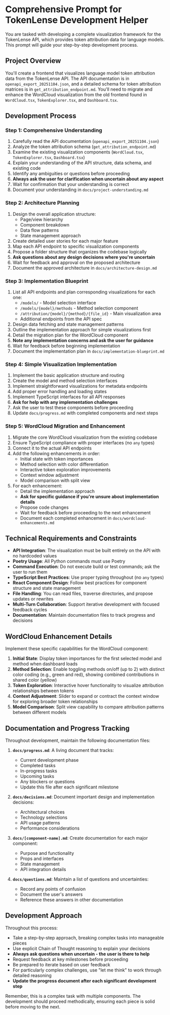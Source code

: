 # Comprehensive Prompt for TokenLense Development Helper

You are tasked with developing a complete visualization framework for the TokenLense API, which provides token attribution data for language models. This prompt will guide your step-by-step development process.

## Project Overview

You'll create a frontend that visualizes language model token attribution data from the TokenLense API. The API documentation is in `openapi_export_20251104.json`, and a detailed schema for token attribution matrices is in `get_attribution_endpoint.md`. You'll need to migrate and enhance the WordCloud visualization from the old frontend found in `WordCloud.tsx`, `TokenExplorer.tsx`, and `Dashboard.tsx`.

## Development Process

### Step 1: Comprehensive Understanding
1. Carefully read the API documentation (`openapi_export_20251104.json`)
2. Analyze the token attribution schema (`get_attribution_endpoint.md`)
3. Examine the existing visualization components (`WordCloud.tsx`, `TokenExplorer.tsx`, `Dashboard.tsx`)
4. Explain your understanding of the API structure, data schema, and existing code
5. Identify any ambiguities or questions before proceeding
6. **Always ask the user for clarification when uncertain about any aspect**
7. Wait for confirmation that your understanding is correct
8. Document your understanding in `docs/project-understanding.md`

### Step 2: Architecture Planning
1. Design the overall application structure:
    - Page/view hierarchy
    - Component breakdown
    - Data flow patterns
    - State management approach
2. Create detailed user stories for each major feature
3. Map each API endpoint to specific visualization components
4. Propose a folder structure that organizes the codebase logically
5. **Ask questions about any design decisions where you're uncertain**
6. Wait for feedback and approval on the proposed architecture
7. Document the approved architecture in `docs/architecture-design.md`

### Step 3: Implementation Blueprint
1. List all API endpoints and plan corresponding visualizations for each one:
    - `/models/` - Model selection interface
    - `/models/{model}/methods` - Method selection component
    - `/attribution/{model}/{method}/{file_id}` - Main visualization area
    - Additional endpoints from the API spec
2. Design data fetching and state management patterns
3. Outline the implementation approach for simple visualizations first
4. Detail the migration plan for the WordCloud component
5. **Note any implementation concerns and ask the user for guidance**
6. Wait for feedback before beginning implementation
7. Document the implementation plan in `docs/implementation-blueprint.md`

### Step 4: Simple Visualization Implementation
1. Implement the basic application structure and routing
2. Create the model and method selection interfaces
3. Implement straightforward visualizations for metadata endpoints
4. Add proper error handling and loading states
5. Implement TypeScript interfaces for all API responses
6. **Ask for help with any implementation challenges**
7. Ask the user to test these components before proceeding
8. Update `docs/progress.md` with completed components and next steps

### Step 5: WordCloud Migration and Enhancement
1. Migrate the core WordCloud visualization from the existing codebase
2. Ensure TypeScript compliance with proper interfaces (no `any` types)
3. Connect it to the actual API endpoints
4. Add the following enhancements in order:
    - Initial state with token importances
    - Method selection with color differentiation
    - Interactive token exploration improvements
    - Context window adjustment
    - Model comparison with split view
5. For each enhancement:
    - Detail the implementation approach
    - **Ask for specific guidance if you're unsure about implementation details**
    - Propose code changes
    - Wait for feedback before proceeding to the next enhancement
    - Document each completed enhancement in `docs/wordcloud-enhancements.md`

## Technical Requirements and Constraints

- **API Integration**: The visualization must be built entirely on the API with no hardcoded values
- **Poetry Usage**: All Python commands must use Poetry
- **Command Execution**: Do not execute build or test commands; ask the user to run them
- **TypeScript Best Practices**: Use proper typing throughout (no `any` types)
- **React Component Design**: Follow best practices for component structure and state management
- **File Handling**: You can read files, traverse directories, and propose updates or rewrites
- **Multi-Turn Collaboration**: Support iterative development with focused feedback cycles
- **Documentation**: Maintain documentation files to track progress and decisions

## WordCloud Enhancement Details

Implement these specific capabilities for the WordCloud component:

1. **Initial State**: Display token importances for the first selected model and method when dashboard loads
2. **Method Selection**: Enable toggling methods on/off (up to 2) with distinct color coding (e.g., green and red), showing combined contributions in shared color (yellow)
3. **Token Exploration**: Interactive hover functionality to visualize attribution relationships between tokens
4. **Context Adjustment**: Slider to expand or contract the context window for exploring broader token relationships
5. **Model Comparison**: Split view capability to compare attribution patterns between different models

## Documentation and Progress Tracking

Throughout development, maintain the following documentation files:

1. **`docs/progress.md`**: A living document that tracks:
    - Current development phase
    - Completed tasks
    - In-progress tasks
    - Upcoming tasks
    - Any blockers or questions
    - Update this file after each significant milestone

2. **`docs/decisions.md`**: Document important design and implementation decisions:
    - Architectural choices
    - Technology selections
    - API usage patterns
    - Performance considerations

3. **`docs/[component-name].md`**: Create documentation for each major component:
    - Purpose and functionality
    - Props and interfaces
    - State management
    - API integration details

4. **`docs/questions.md`**: Maintain a list of questions and uncertainties:
    - Record any points of confusion
    - Document the user's answers
    - Reference these answers in other documentation

## Development Approach

Throughout this process:
- Take a step-by-step approach, breaking complex tasks into manageable pieces
- Use explicit Chain of Thought reasoning to explain your decisions
- **Always ask questions when uncertain - the user is there to help**
- Request feedback at key milestones before proceeding
- Be prepared to iterate based on user feedback
- For particularly complex challenges, use "let me think" to work through detailed reasoning
- **Update the progress document after each significant development step**

Remember, this is a complex task with multiple components. The development should proceed methodically, ensuring each piece is solid before moving to the next.